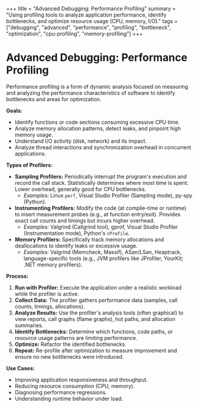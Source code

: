 +++
title = "Advanced Debugging: Performance Profiling"
summary = "Using profiling tools to analyze application performance, identify bottlenecks, and optimize resource usage (CPU, memory, I/O)."
tags = ["debugging", "advanced", "performance", "profiling", "bottleneck", "optimization", "cpu-profiling", "memory-profiling"]
+++

# Advanced Debugging: Performance Profiling

Performance profiling is a form of dynamic analysis focused on measuring and analyzing the performance characteristics of software to identify bottlenecks and areas for optimization.

**Goals:**

*   Identify functions or code sections consuming excessive CPU time.
*   Analyze memory allocation patterns, detect leaks, and pinpoint high memory usage.
*   Understand I/O activity (disk, network) and its impact.
*   Analyze thread interactions and synchronization overhead in concurrent applications.

**Types of Profilers:**

*   **Sampling Profilers:** Periodically interrupt the program's execution and record the call stack. Statistically determines where most time is spent. Lower overhead, generally good for CPU bottlenecks.
    *   *Examples:* Linux `perf`, Visual Studio Profiler (Sampling mode), py-spy (Python).
*   **Instrumenting Profilers:** Modify the code (at compile-time or runtime) to insert measurement probes (e.g., at function entry/exit). Provides exact call counts and timings but incurs higher overhead.
    *   *Examples:* Valgrind (Callgrind tool), gprof, Visual Studio Profiler (Instrumentation mode), Python's `cProfile`.
*   **Memory Profilers:** Specifically track memory allocations and deallocations to identify leaks or excessive usage.
    *   *Examples:* Valgrind (Memcheck, Massif), ASan/LSan, Heaptrack, language-specific tools (e.g., JVM profilers like JProfiler, YourKit; .NET memory profilers).

**Process:**

1.  **Run with Profiler:** Execute the application under a realistic workload while the profiler is active.
2.  **Collect Data:** The profiler gathers performance data (samples, call counts, timings, allocations).
3.  **Analyze Results:** Use the profiler's analysis tools (often graphical) to view reports, call graphs (flame graphs), hot paths, and allocation summaries.
4.  **Identify Bottlenecks:** Determine which functions, code paths, or resource usage patterns are limiting performance.
5.  **Optimize:** Refactor the identified bottlenecks.
6.  **Repeat:** Re-profile after optimization to measure improvement and ensure no new bottlenecks were introduced.

**Use Cases:**

*   Improving application responsiveness and throughput.
*   Reducing resource consumption (CPU, memory).
*   Diagnosing performance regressions.
*   Understanding runtime behavior under load.